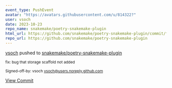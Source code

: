 ```yaml
---
event_type: PushEvent
avatar: "https://avatars.githubusercontent.com/u/814322?"
user: vsoch
date: 2023-10-23
repo_name: snakemake/poetry-snakemake-plugin
html_url: https://github.com/snakemake/poetry-snakemake-plugin/commit/ff9b90dadfe8c2afc32b8614a1bf7892940c210c
repo_url: https://github.com/snakemake/poetry-snakemake-plugin
---
```


<a href='https://github.com/vsoch' target='_blank'>vsoch</a> pushed to <a href='https://github.com/snakemake/poetry-snakemake-plugin' target='_blank'>snakemake/poetry-snakemake-plugin</a>

<small>fix: bug that storage scaffold not added

Signed-off-by: vsoch <vsoch@users.noreply.github.com></small>

<a href='https://github.com/snakemake/poetry-snakemake-plugin/commit/ff9b90dadfe8c2afc32b8614a1bf7892940c210c' target='_blank'>View Commit</a>